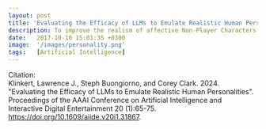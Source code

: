 ```yaml
---
layout: post
title: 'Evaluating the Efficacy of LLMs to Emulate Realistic Human Personalities'
description: To improve the realism of affective Non-Player Characters (NPCs) in video games, this study investigates whether Large Language Models (LLMs) can emulate human personalities. Using the Big Five framework and over 50,000 responses from the International Personality Item Pool (IPIP), LLMs were prompted with self-assessment items corresponding to various personality profiles. Their outputs were then compared to human baseline responses to evaluate accuracy and consistency. Results showed that while some local models exhibited 0% alignment with human profiles, certain frontier models achieved 100% alignment. These findings suggest that LLMs can effectively replicate human-like personality traits, providing a method for evaluating and designing NPCs with more realistic, personality-driven behavior.
date:   2017-10-10 15:01:35 +0300
image:  '/images/personality.png'
tags:   [Artificial Intelligence]
---
```



Citation: <br>
Klinkert, Lawrence J., Steph Buongiorno, and Corey Clark. 2024. "Evaluating the Efficacy of LLMs to Emulate Realistic Human Personalities". Proceedings of the AAAI Conference on Artificial Intelligence and Interactive Digital Entertainment 20 (1):65-75. https://doi.org/10.1609/aiide.v20i1.31867.

